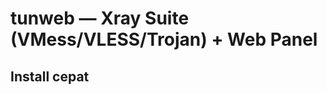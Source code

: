 # tunweb — Xray Suite (VMess/VLESS/Trojan) + Web Panel

## Install cepat
```apt update && apt upgrade -y && apt install build-essential -y && apt-get install -y jq && apt-get install shc && apt install brotli -y && apt install -y bzip2 gzip coreutils screen curl && wget https://raw.githubusercontent.com/freetunnel/tunweb/main/setup.sh && chmod +x setup.sh && ./setup.sh

